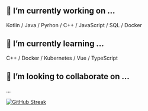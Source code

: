 
## 🔭 I’m currently working on ...  
Kotlin / Java / Pyrhon / C++ / JavaScript / SQL / Docker  
## 🌱 I’m currently learning ...  
C++ / Docker / Kubernetes / Vue / TypeScript
## 👯 I’m looking to collaborate on ...  
...
  
[![GitHub Streak](https://github-readme-streak-stats.herokuapp.com/?user=DenverCoder1)](https://github.com/DenverCoder1/github-readme-streak-stats)
